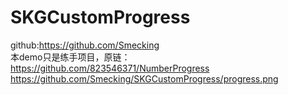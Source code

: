 # SKGCustomProgress

github:https://github.com/Smecking
</br>
本demo只是练手项目，原链：https://github.com/823546371/NumberProgress
</br>
https://github.com/Smecking/SKGCustomProgress/progress.png